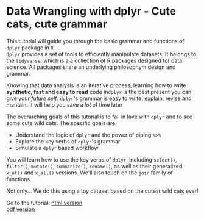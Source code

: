 # Data Wrangling with dplyr - Cute cats, cute grammar

This tutorial will guide you through the basic grammar and functions of `dplyr` package in `R`.  
`dplyr` provides a set of tools to efficiently manipulate datasets. It belongs to the `tidyverse`, which is a a collection of R packages designed for data science. All packages share an underlying philosophym design and grammar.  
  
Knowing that data analysis is an iterative process, learning how to write **synthetic, fast and easy to read** code in`dplyr` is the best present you can give your *future self*. 
`dplyr`'s grammar is easy to write, explain, revise and mantain. It will help you save a *lot* of time later

The overarching goals of this tutorial is to fall in love with `dplyr` and to see some cute wild cats. The specific goals are:  
- Understand the logic of `dplyr` and the power of piping `%>%`  
- Explore the key verbs of `dplyr`'s grammar  
- Simulate a `dplyr` based workflow  

You will learn how to use the key verbs of `dplyr`, including `select()`, `filter()`, `mutate()`, `summarize()`, `rename()`, as well as their generalized `x_at()` and `x_all()` versions. We'll also touch on the `join` family of functions.  

Not only... We do this using a toy dataset based on the cutest wild cats ever!  

Go to the tutorial:
[html version](https://htmlpreview.github.io/?https://github.com/idiv-biodiversity/Intro_tidyverse/blob/master/01_Intro_tidyverse_dplyr.html)  
[pdf version](https://github.com/idiv-biodiversity/Intro_tidyverse/blob/master/01_Intro_tidyverse_dplyr.pdf)
